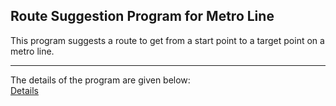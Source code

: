 ## Route Suggestion Program for Metro Line

This program suggests a route to get from a start point to a target point on a metro line.
___
The details of the program are given below:  
[Details](https://github.com/erhanyalniz/Route-Suggestion-Metro-Line-/blob/dfa5f80f2635fd8e0866184eb90120f2e51f3024/Route_Suggestion.pdf)
